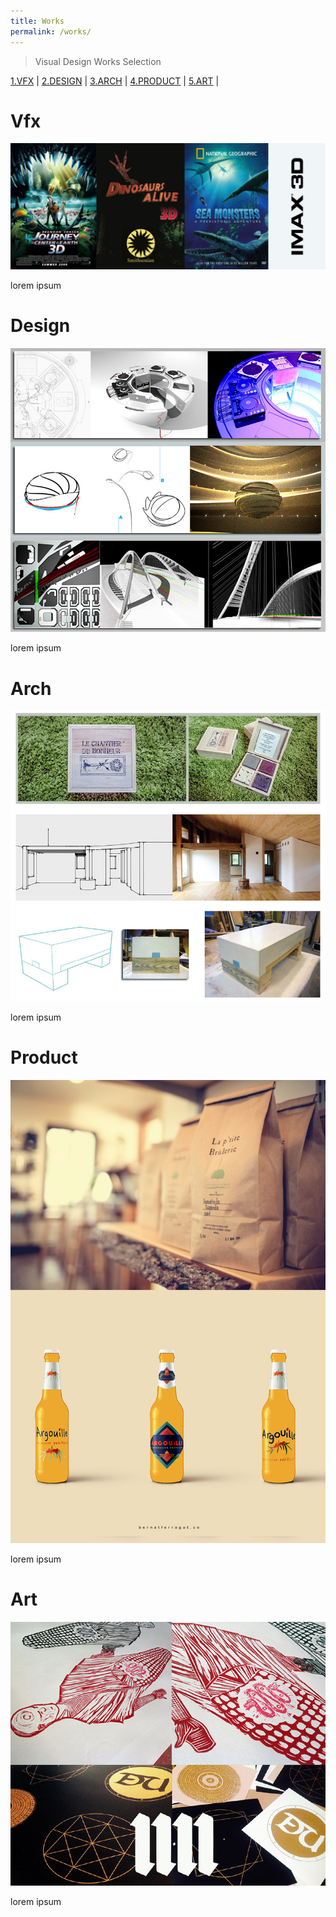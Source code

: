 ```yaml
---
title: Works
permalink: /works/
---
```


>Visual Design Works Selection

[1.VFX](#vfx)     |
[2.DESIGN](#design)      |
[3.ARCH](#Arch)     |
[4.PRODUCT](#product)      |
[5.ART](#art)     |

# Vfx

![IMAGE](/images/VFX1.jpg)

lorem ipsum

# Design

![IMAGE](/images/DESIGN1.jpg)

lorem ipsum

# Arch

![IMAGE](/images/INNER1.jpeg)

lorem ipsum

# Product

![PRODUCT](/images/PRODUCT1.jpg)

lorem ipsum

# Art

![IMAGE](/images/ART1.jpg)

lorem ipsum











